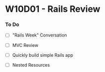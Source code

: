 # W10D01 - Rails Review

### To Do
- [ ] "Rails Week" Conversation
- [ ] MVC Review
- [ ] Quickly build simple Rails app
- [ ] Nested Resources














